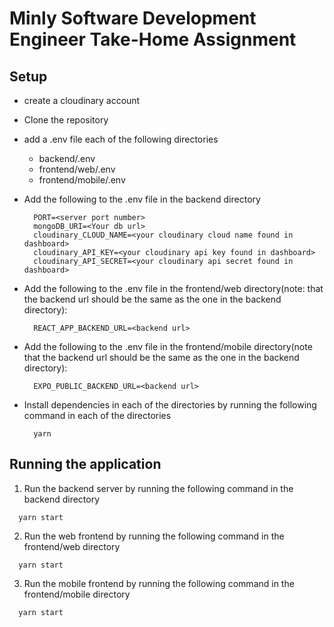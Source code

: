# Minly Software Development Engineer Take-Home Assignment

## Setup

- create a cloudinary account
- Clone the repository
- add a .env file each of the following directories
  - backend/.env
  - frontend/web/.env
  - frontend/mobile/.env
- Add the following to the .env file in the backend directory
  ```
    PORT=<server port number>
    mongoDB_URI=<Your db url>
    cloudinary_CLOUD_NAME=<your cloudinary cloud name found in dashboard>
    cloudinary_API_KEY=<your cloudinary api key found in dashboard>
    cloudinary_API_SECRET=<your cloudinary api secret found in dashboard>
  ```
- Add the following to the .env file in the frontend/web directory(note: that the backend url should be the same as the one in the backend directory):

  ```
    REACT_APP_BACKEND_URL=<backend url>
  ```

- Add the following to the .env file in the frontend/mobile directory(note that the backend url should be the same as the one in the backend directory):

  ```
    EXPO_PUBLIC_BACKEND_URL=<backend url>
  ```

- Install dependencies in each of the directories by running the following command in each of the directories
  ```
    yarn
  ```

## Running the application

1. Run the backend server by running the following command in the backend directory

```
  yarn start
```

2. Run the web frontend by running the following command in the frontend/web directory

```
  yarn start
```

3. Run the mobile frontend by running the following command in the frontend/mobile directory

```
  yarn start
```
